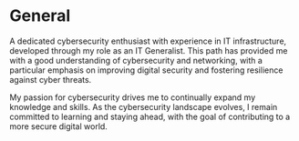 # General

A dedicated cybersecurity enthusiast with experience in IT infrastructure, developed through my role as an IT Generalist. This path has provided me with a good understanding of cybersecurity and networking, with a particular emphasis on improving digital security and fostering resilience against cyber threats.

My passion for cybersecurity drives me to continually expand my knowledge and skills. As the cybersecurity landscape evolves, I remain committed to learning and staying ahead, with the goal of contributing to a more secure digital world.
